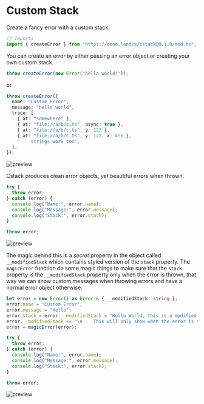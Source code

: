# Custom Stack

Create a fancy error with a custom stack.

```ts
// Imports
import { createError } from "https://deno.land/x/cstack@0.1.0/mod.ts";
```

You can create an error by either passing an error object or creating your own
custom stack.

```ts
throw createError(new Error("hello world!"));
```

or

```ts
throw createError({
  name: "Custom Error",
  message: "hello world",
  trace: [
    { at: "somewhere" },
    { at: "file://a/b/c.ts", async: true },
    { at: "file://a/b/c.ts", y: 123 },
    { at: "file://a/b/c.ts", y: 123, x: 456 },
    "    strings work too",
  ],
});
```

![preview](https://cdn.discordapp.com/attachments/712010403302866974/818489534098309151/unknown.png)

Cstack produces clean error objects, yet beautiful errors when thrown.

```ts
try {
  throw error;
} catch (error) {
  console.log("Name:", error.name);
  console.log("Message:", error.message);
  console.log("Stack:", error.stack);
}

throw error;
```

![preview](https://cdn.discordapp.com/attachments/488504688245997578/818773081878167592/unknown.png)

The magic behind this is a *secret* property in the object called `__modifiedStack` which contains styled version of the `stack` property. The `magicError` function do some magic things to make sure that the `stack` property is the `__modifiedStack` property only when the error is thrown, that way we can show custom messages when throwing errors and have a normal error object otherwise.

```ts
let error = new Error() as Error & { __modifiedStack: string };
error.name = "Custom Error";
error.message = "Hello";
error.stack = error.__modifiedStack = "Hello World, this is a modified stack";
error.__modifiedStack += "\n    This will only show when the error is thrown!";
error = magicError(error);

try {
  throw error;
} catch (error) {
  console.log("Name:", error.name);
  console.log("Message:", error.message);
  console.log("Stack:", error.stack);
}

throw error;
```

![preview](https://cdn.discordapp.com/attachments/488504688245997578/818775293782654976/unknown.png)

